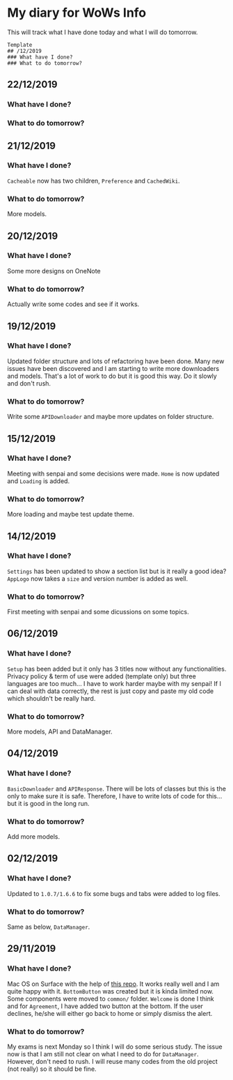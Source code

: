 # My diary for WoWs Info
This will track what I have done today and what I will do tomorrow.
~~~
Template
## /12/2019
### What have I done?
### What to do tomorrow?
~~~

## 22/12/2019
### What have I done?
### What to do tomorrow?

## 21/12/2019
### What have I done?
`Cacheable` now has two children, `Preference` and `CachedWiki`. 
### What to do tomorrow?
More models.

## 20/12/2019
### What have I done?
Some more designs on OneNote
### What to do tomorrow?
Actually write some codes and see if it works.

## 19/12/2019
### What have I done?
Updated folder structure and lots of refactoring have been done. 
Many new issues have been discovered and I am starting to write more downloaders and models. 
That's a lot of work to do but it is good this way. Do it slowly and don't rush. 
### What to do tomorrow?
Write some `APIDownloader` and maybe more updates on folder structure.

## 15/12/2019
### What have I done?
Meeting with senpai and some decisions were made. `Home` is now updated and `Loading` is added.
### What to do tomorrow?
More loading and maybe test update theme.

## 14/12/2019
### What have I done?
`Settings` has been updated to show a section list but is it really a good idea? 
`AppLogo` now takes a `size` and version number is added as well. 
### What to do tomorrow?
First meeting with senpai and some dicussions on some topics.

## 06/12/2019
### What have I done?
`Setup` has been added but it only has 3 titles now without any functionalities. Privacy policy & term of use were added (template only) but three languages are too much... 
I have to work harder maybe with my senpai! If I can deal with data correctly, the rest is just copy and paste my old code which shouldn't be really hard.
### What to do tomorrow?
More models, API and DataManager.

## 04/12/2019
### What have I done?
`BasicDownloader` and `APIResponse`. There will be lots of classes but this is the only to make sure it is safe. Therefore, I have to write lots of code for this... but it is good in the long run.
### What to do tomorrow?
Add more models.

## 02/12/2019
### What have I done?
Updated to `1.0.7/1.6.6` to fix some bugs and tabs were added to log files.
### What to do tomorrow?
Same as below, `DataManager`.

## 29/11/2019
### What have I done?
Mac OS on Surface with the help of [this repo](https://github.com/hacker1024/Hackintosh-Clover-SurfacePro3). It works really well and I am quite happy with it. `BottomButton` was created but it is kinda limited now. Some components were moved to `common/` folder. `Welcome` is done I think and for `Agreement`, I have added two button at the bottom. If the user declines, he/she will either go back to home or simply dismiss the alert.
### What to do tomorrow?
My exams is next Monday so I think I will do some serious study. The issue now is that I am still not clear on what I need to do for `DataManager`. However, don't need to rush. I will reuse many codes from the old project (not really) so it should be fine.
